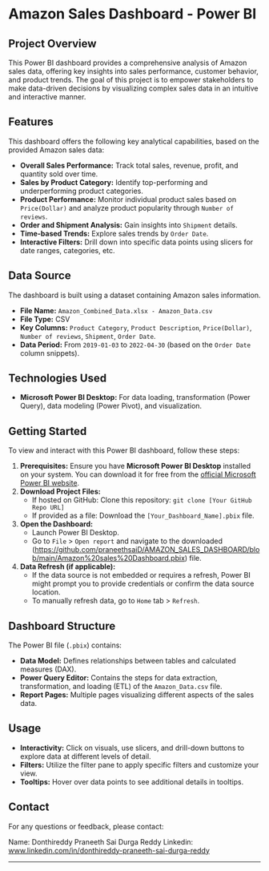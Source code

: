# Amazon Sales Dashboard - Power BI

## Project Overview

This Power BI dashboard provides a comprehensive analysis of Amazon sales data, offering key insights into sales performance, customer behavior, and product trends. The goal of this project is to empower stakeholders to make data-driven decisions by visualizing complex sales data in an intuitive and interactive manner.

## Features

This dashboard offers the following key analytical capabilities, based on the provided Amazon sales data:

* **Overall Sales Performance:** Track total sales, revenue, profit, and quantity sold over time.
* **Sales by Product Category:** Identify top-performing and underperforming product categories.
* **Product Performance:** Monitor individual product sales based on `Price(Dollar)` and analyze product popularity through `Number of reviews`.
* **Order and Shipment Analysis:** Gain insights into `Shipment` details.
* **Time-based Trends:** Explore sales trends by `Order Date`.
* **Interactive Filters:** Drill down into specific data points using slicers for date ranges, categories, etc.

## Data Source

The dashboard is built using a dataset containing Amazon sales information.
* **File Name:** `Amazon_Combined_Data.xlsx - Amazon_Data.csv`
* **File Type:** CSV
* **Key Columns:** `Product Category`, `Product Description`, `Price(Dollar)`, `Number of reviews`, `Shipment`, `Order Date`.
* **Data Period:** From `2019-01-03` to `2022-04-30` (based on the `Order Date` column snippets).

## Technologies Used

* **Microsoft Power BI Desktop:** For data loading, transformation (Power Query), data modeling (Power Pivot), and visualization.

## Getting Started

To view and interact with this Power BI dashboard, follow these steps:

1.  **Prerequisites:** Ensure you have **Microsoft Power BI Desktop** installed on your system. You can download it for free from the [official Microsoft Power BI website](https://powerbi.microsoft.com/desktop/).
2.  **Download Project Files:**
    * If hosted on GitHub: Clone this repository: `git clone [Your GitHub Repo URL]`
    * If provided as a file: Download the `[Your_Dashboard_Name].pbix` file.
3.  **Open the Dashboard:**
    * Launch Power BI Desktop.
    * Go to `File` > `Open report` and navigate to the downloaded (https://github.com/praneethsaiD/AMAZON_SALES_DASHBOARD/blob/main/Amazon%20sales%20Dashboard.pbix) file.
4.  **Data Refresh (if applicable):**
    * If the data source is not embedded or requires a refresh, Power BI might prompt you to provide credentials or confirm the data source location.
    * To manually refresh data, go to `Home` tab > `Refresh`.

## Dashboard Structure

The Power BI file (`.pbix`) contains:

* **Data Model:** Defines relationships between tables and calculated measures (DAX).
* **Power Query Editor:** Contains the steps for data extraction, transformation, and loading (ETL) of the `Amazon_Data.csv` file.
* **Report Pages:** Multiple pages visualizing different aspects of the sales data.

## Usage

* **Interactivity:** Click on visuals, use slicers, and drill-down buttons to explore data at different levels of detail.
* **Filters:** Utilize the filter pane to apply specific filters and customize your view.
* **Tooltips:** Hover over data points to see additional details in tooltips.

## Contact

For any questions or feedback, please contact:

Name: Donthireddy Praneeth Sai Durga Reddy
Linkedin: www.linkedin.com/in/donthireddy-praneeth-sai-durga-reddy



---
